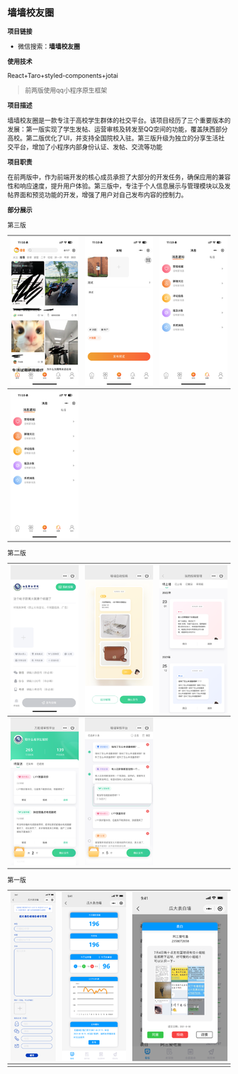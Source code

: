 ## 墙墙校友圈

**项目链接**

- 微信搜索：**墙墙校友圈**


**使用技术**

React+Taro+styled-components+jotai

> 前两版使用qq小程序原生框架

**项目描述**

墙墙校友圈是一款专注于高校学生群体的社交平台。该项目经历了三个重要版本的发展：第一版实现了学生发帖、运营审核及转发至QQ空间的功能，覆盖陕西部分高校。第二版优化了UI，并支持全国院校入驻。第三版升级为独立的分享生活社交平台，增加了小程序内部身份认证、发帖、交流等功能

**项目职责**

在前两版中，作为前端开发的核心成员承担了大部分的开发任务，确保应用的兼容性和响应速度，提升用户体验。第三版中，专注于个人信息展示与管理模块以及发帖界面和预览功能的开发，增强了用户对自己发布内容的控制力。

**部分展示**

第三版

| ![](./doc/v3-0.jpg) | ![](./doc/v3-1.png) | ![](./doc/v3-2.png) |
| ------------------- | ------------------- | ------------------- |
| ![](./doc/v3-2.png) |                     |                     |

第二版

| ![](./doc/v2-0.png) | ![](./doc/v2-1.png) | ![](./doc/v2-2.png) |
| ------------------- | ------------------- | ------------------- |
| ![](./doc/v2-3.png) | ![](./doc/v2-4.png) |                     |

第一版

| ![](./doc/v1-0.png) | ![](./doc/v1-1.png) | ![](./doc/v1-2.png) |
| ------------------- | ------------------- | ------------------- |
|                     |                     |                     |


